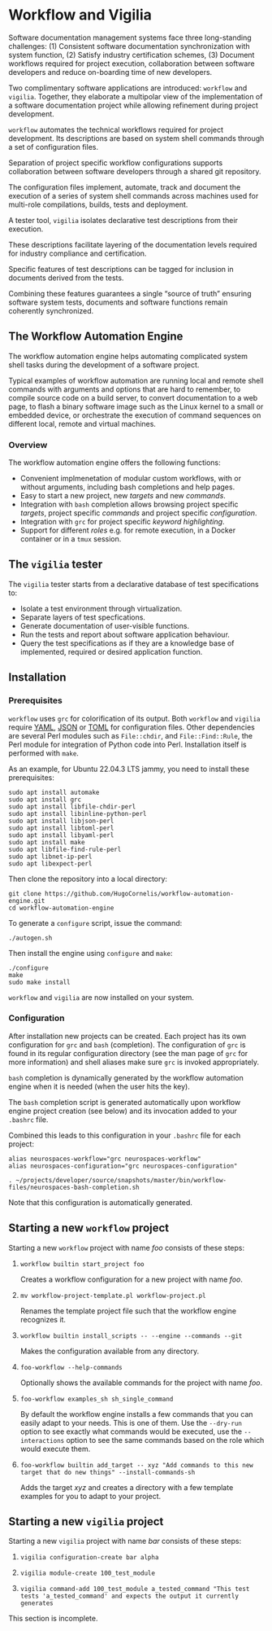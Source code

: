 # Workflow and Vigilia

Software documentation management systems face three long-standing
challenges: (1) Consistent software documentation synchronization with
system function, (2) Satisfy industry certification schemes, (3)
Document workflows required for project execution, collaboration
between software developers and reduce on-boarding time of new
developers.

Two complimentary software applications are introduced: `workflow` and
`vigilia`.  Together, they elaborate a multipolar view of the
implementation of a software documentation project while allowing
refinement during project development.

`workflow` automates the technical workflows required for project
development.  Its descriptions are based on system shell commands
through a set of configuration files.

Separation of project specific workflow configurations supports
collaboration between software developers through a shared git
repository.

The configuration files implement, automate, track and document the
execution of a series of system shell commands across machines used
for multi-role compilations, builds, tests and deployment.

A tester tool, `vigilia` isolates declarative test descriptions from
their execution.

These descriptions facilitate layering of the documentation levels
required for industry compliance and certification.

Specific features of test descriptions can be tagged for inclusion in
documents derived from the tests.

Combining these features guarantees a single “source of truth”
ensuring software system tests, documents and software functions
remain coherently synchronized.


## The Workflow Automation Engine

The workflow automation engine helps automating complicated system
shell tasks during the development of a software project.

Typical examples of workflow automation are running local and remote
shell commands with arguments and options that are hard to remember,
to compile source code on a build server, to convert documentation to
a web page, to flash a binary software image such as the Linux kernel
to a small or embedded device, or orchestrate the execution of command
sequences on different local, remote and virtual machines.

### Overview

The workflow automation engine offers the following functions:

- Convenient implmenetation of modular custom workflows, with or
  without arguments, including bash completions and help pages.
- Easy to start a new project, new _targets_ and new _commands_.
- Integration with `bash` completion allows browsing project specific
  _targets_, project specific _commands_ and project specific
  _configuration_.
- Integration with `grc` for project specific _keyword highlighting_.
- Support for different _roles_ e.g. for remote execution, in a Docker
  container or in a `tmux` session.

## The `vigilia` tester

The `vigilia` tester starts from a declarative database of test
specifications to:

- Isolate a test environment through virtualization.
- Separate layers of test specfications.
- Generate documentation of user-visible functions.
- Run the tests and report about software application behaviour.
- Query the test specifications as if they are a knowledge base of
  implemented, required or desired application function.


## Installation

### Prerequisites

`workflow` uses `grc` for colorification of its output.  Both
`workflow` and `vigilia` require [YAML](https://yaml.org/),
[JSON](https://toml.io/en/) or [TOML](https://toml.io/en/) for
configuration files.  Other dependencies are several Perl modules such
as `File::chdir`, and `File::Find::Rule`, the Perl module for
integration of Python code into Perl.  Installation itself is
performed with `make`.

As an example, for Ubuntu 22.04.3 LTS jammy, you need to install these
prerequisites:

```
sudo apt install automake
sudo apt install grc
sudo apt install libfile-chdir-perl
sudo apt install libinline-python-perl
sudo apt install libjson-perl
sudo apt install libtoml-perl
sudo apt install libyaml-perl
sudo apt install make
sudo apt libfile-find-rule-perl
sudo apt libnet-ip-perl
sudo apt libexpect-perl
```

Then clone the repository into a local directory:

```
git clone https://github.com/HugoCornelis/workflow-automation-engine.git
cd workflow-automation-engine
```

To generate a `configure` script, issue the command:

```
./autogen.sh
```

Then install the engine using `configure` and `make`:

```
./configure
make
sudo make install
```

`workflow` and `vigilia` are now installed on your system.


### Configuration

After installation new projects can be created.  Each project has its
own configuration for `grc` and `bash` (completion).  The
configuration of `grc` is found in its regular configuration directory
(see the man page of `grc` for more information) and shell aliases
make sure `grc` is invoked appropriately.

`bash` completion is dynamically generated by the workflow automation
engine when it is needed (when the user hits the <tab> key).

The `bash` completion script is generated automatically upon workflow
engine project creation (see below) and its invocation added to your
`.bashrc` file.

Combined this leads to this configuration in your `.bashrc` file for
each project:

```
alias neurospaces-workflow="grc neurospaces-workflow"
alias neurospaces-configuration="grc neurospaces-configuration"

. ~/projects/developer/source/snapshots/master/bin/workflow-files/neurospaces-bash-completion.sh
```

Note that this configuration is automatically generated.


## Starting a new `workflow` project

Starting a new `workflow` project with name *foo* consists of these
steps:

1. `workflow builtin start_project foo`

	Creates a workflow configuration for a new project with name
    *foo*.

2. `mv workflow-project-template.pl workflow-project.pl`

	Renames the template project file such that the workflow engine
	recognizes it.

3. `workflow builtin install_scripts -- --engine --commands --git`

	Makes the configuration available from any directory.

4. `foo-workflow --help-commands`

	Optionally shows the available commands for the project with name
    *foo*.

5. `foo-workflow examples_sh sh_single_command`

	By default the workflow engine installs a few commands that you
    can easily adapt to your needs.  This is one of them.  Use the
    `--dry-run` option to see exactly what commands would be executed,
    use the `--interactions` option to see the same commands based on
    the role which would execute them.

6. `foo-workflow builtin add_target -- xyz "Add commands to this new target that do new things" --install-commands-sh`

	Adds the target *xyz* and creates a directory with a few template
    examples for you to adapt to your project.


## Starting a new `vigilia` project

Starting a new `vigilia` project with name *bar* consists of these
steps:

1. `vigilia configuration-create bar alpha`

2. `vigilia module-create 100_test_module`

3. `vigilia command-add 100_test_module a_tested_command "This test tests 'a_tested_command' and expects the output it currently generates`

This section is incomplete.


